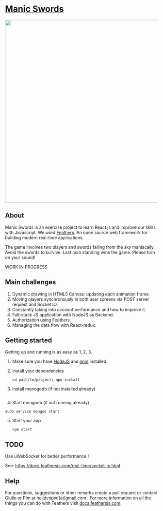 # [Manic Swords](http://manic-swords.codaisseur.cloud/)

<img src="http://image-store.slidesharecdn.com/9ea4a56a-cf7b-4d5f-8675-87246127f9d1-large.png" width="600"/>

## About

Manic Swords is an exercise project to learn React.js and improve our skills with Javascript.
We used [Feathers](http://feathersjs.com). An open source web framework for building modern real-time applications.

The game involves two players and swords falling from the sky maniacally. Avoid the swords to survive. Last man standing wins the game. Please turn on your sound!

WORK IN PROGRESS

## Main challenges

1. Dynamic drawing in HTML5 Canvas: updating each animation frame.
2. Moving players synchronously in both user screens via POST server request and Socket IO.
3. Constantly taking into account performance and how to improve it.
4. Full-stack JS application with NodeJS as Backend.
5. Authorization using Feathers.
6. Managing the data flow with React-redux.

## Getting started

Getting up and running is as easy as 1, 2, 3.

1. Make sure you have [NodeJS](https://nodejs.org/) and [npm](https://www.npmjs.com/) installed.
2. Install your dependencies

    ```
    cd path/to/project; npm install
    ```
3. Install monogodb (if not installed already)
  ```
  ```
4. Start mongodb (if not running already)
  ```
  sudo service mongod start
  ```
5. Start your app

    ```
    npm start
    ```
    
## TODO
Use uWebSocket for better performance !

See: https://docs.feathersjs.com/real-time/socket-io.html

## Help

For questions, suggestions or other remarks create a pull request or contact Giulio or Pim at heijdenpvd[at]gmail.com .
For more information on all the things you can do with Feathers visit [docs.feathersjs.com](http://docs.feathersjs.com).

